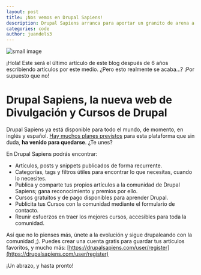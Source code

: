```yaml
---
layout: post
title: ¡Nos vemos en Drupal Sapiens!
description: Drupal Sapiens arranca para aportar un granito de arena a la Comunidad de Drupal
categories: code
author: juandels3
---
```


![small image]({{site.baseurl}}/images/logo_calidad.jpg)

¡Hola! Este será el último artículo de este blog después de 6 años escribiendo artículos por este medio.
¿Pero esto realmente se acaba...? ¡Por supuesto que no!

# Drupal Sapiens, la nueva web de Divulgación y Cursos de Drupal

Drupal Sapiens ya está disponible para todo el mundo, de momento, en inglés y español. [Hay muchos planes previstos](https://drupalsapiens.com/es/noticia/inauguracion-de-drupal-sapiens) 
para esta plataforma que sin duda, **ha venido para quedarse**. ¿Te unes?

En Drupal Sapiens podrás encontrar:
- Artículos, posts y snippets publicados de forma recurrente.
- Categorías, tags y filtros útiles para encontrar lo que necesitas, cuando lo necesites.
- Publica y comparte tus propios artículos a la comunidad de Drupal Sapiens; gana reconocimiento y premios por ello.
- Cursos gratuitos y de pago disponibles para aprender Drupal.
- Publicita tus Cursos con la comunidad mediante el formulario de contacto.
- Reunir esfuerzos en traer los mejores cursos, accesibles para toda la comunidad.

Así que no lo pienses más, únete a la evolución y sigue drupaleando con la comunidad ;). 
Puedes crear una cuenta gratis para guardar tus artículos favoritos, y mucho más: [https://drupalsapiens.com/user/register](https://drupalsapiens.com/user/register)

¡Un abrazo, y hasta pronto!